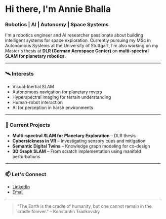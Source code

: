 # Hi there, I'm Annie Bhalla  
### Robotics | AI | Autonomy | Space Systems

I'm a robotics engineer and AI researcher passionate about building intelligent systems for space exploration. Currently pursuing my MSc in Autonomous Systems at the University of Stuttgart, I'm also working on my Master's thesis at **DLR (German Aerospace Center)** on **multi-spectral SLAM for planetary robotics**.

---

### 🛰️ Interests
- Visual-Inertial SLAM 
- Autonomous navigation for planetary rovers  
- Hyperspectral imaging for terrain understanding  
- Human-robot interaction 
- AI for perception in harsh environments

---

### 🚀 Current Projects
- **Multi-spectral SLAM for Planetary Exploration** – DLR thesis  
- **Cybersickness in VR** – Investigating sensory cues and mitigation  
- **Semantic Digital Twins** – Knowledge graph modeling for co-design  
- **3D Graph SLAM** – From scratch implementation using manifold perturbations

---

### 📫 Let's Connect
- [LinkedIn](https://www.linkedin.com/in/anniebhalla)
- [Email](mailto:anniebhalla16@gmail.com)

---

> “The Earth is the cradle of humanity, but one cannot remain in the cradle forever.” – Konstantin Tsiolkovsky

